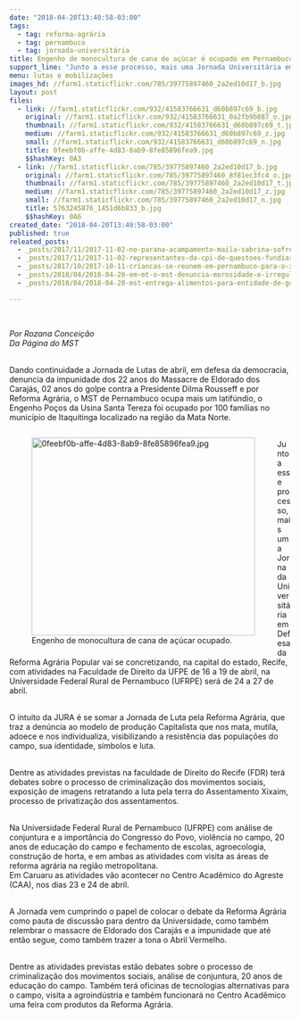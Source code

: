 ```yaml
---
date: "2018-04-20T13:40:58-03:00"
tags:
  - tag: reforma-agrária
  - tag: pernambuco
  - tag: jornada-universitária
title: Engenho de monocultura de cana de açúcar é ocupado em Pernambuco
support_line: "Junto a esse processo, mais uma Jornada Universitária em Defesa da Reforma Agrária Popular vai se concretizando, na capital do estado, Recife"
menu: lutas e mobilizações
images_hd: //farm1.staticflickr.com/785/39775897460_2a2ed10d17_b.jpg
layout: post
files:
  - link: //farm1.staticflickr.com/932/41583766631_d60b897c69_b.jpg
    original: //farm1.staticflickr.com/932/41583766631_0a2fb9b887_o.jpg
    thumbnail: //farm1.staticflickr.com/932/41583766631_d60b897c69_t.jpg
    medium: //farm1.staticflickr.com/932/41583766631_d60b897c69_z.jpg
    small: //farm1.staticflickr.com/932/41583766631_d60b897c69_n.jpg
    title: 0feebf0b-affe-4d83-8ab9-8fe85896fea9.jpg
    $$hashKey: 0A3
  - link: //farm1.staticflickr.com/785/39775897460_2a2ed10d17_b.jpg
    original: //farm1.staticflickr.com/785/39775897460_8f81ec3fc4_o.jpg
    thumbnail: //farm1.staticflickr.com/785/39775897460_2a2ed10d17_t.jpg
    medium: //farm1.staticflickr.com/785/39775897460_2a2ed10d17_z.jpg
    small: //farm1.staticflickr.com/785/39775897460_2a2ed10d17_n.jpg
    title: 5763245876_1451d6b833_b.jpg
    $$hashKey: 0A6
created_date: "2018-04-20T13:49:58-03:00"
published: true
releated_posts:
  - _posts/2017/11/2017-11-02-no-parana-acampamento-maila-sabrina-sofre-com-constantes-ameacas.md
  - _posts/2017/11/2017-11-02-representantes-da-cpi-de-questoes-fundiarias-do-parana-visita-acampamento-no-parana.md
  - _posts/2017/10/2017-10-11-criancas-se-reunem-em-pernambuco-para-o-xiii-encontro-estadual-dos-sem-terrinha.md
  - _posts/2018/04/2018-04-20-em-mt-o-mst-denuncia-morosidade-e-irregularidades-da-justica-com-a-reforma-agraria.md
  - _posts/2018/04/2018-04-20-mst-entrega-alimentos-para-entidade-de-guaiba-no-rio-grande-do-sul.md

---
```

<p>&nbsp;</p>

<p><em>Por Rozana Concei&ccedil;&atilde;o&nbsp;<br />
Da P&aacute;gina do MST</em></p>

<p><br />
Dando continuidade a Jornada de Lutas de abril, em defesa da democracia, denuncia da impunidade dos 22 anos do Massacre de Eldorado dos Caraj&aacute;s, 02 anos do golpe contra a Presidente Dilma Rousseff e por Reforma Agr&aacute;ria, o MST de Pernambuco ocupa mais um latif&uacute;ndio, o Engenho Po&ccedil;os da Usina Santa Tereza foi ocupado por 100 fam&iacute;lias no munic&iacute;pio de Itaquitinga localizado na regi&atilde;o da Mata Norte.</p>

<figure class="image" style="float:left"><img alt="0feebf0b-affe-4d83-8ab9-8fe85896fea9.jpg" height="355" src="//farm1.staticflickr.com/932/41583766631_d60b897c69_b.jpg" width="400" />
<figcaption>Engenho de monocultura de cana de a&ccedil;&uacute;car ocupado.</figcaption>
</figure>

<p><br />
Junto a esse processo, mais uma Jornada Universit&aacute;ria em Defesa da Reforma Agr&aacute;ria Popular vai se concretizando, na capital do estado, Recife, com atividades na Faculdade de Direito da UFPE de 16 a 19 de abril, na Universidade Federal Rural de Pernambuco (UFRPE) ser&aacute; de 24 a 27 de abril.</p>

<p><br />
O intuito da JURA &eacute; se somar a Jornada de Luta pela Reforma Agr&aacute;ria, que traz a den&uacute;ncia ao modelo de produ&ccedil;&atilde;o Capitalista que nos mata, mutila, adoece e nos individualiza, visibilizando a resist&ecirc;ncia das popula&ccedil;&otilde;es do campo, sua identidade, s&iacute;mbolos e luta.</p>

<p><br />
Dentre as atividades previstas na faculdade de Direito do Recife (FDR) ter&aacute; debates sobre o processo de criminaliza&ccedil;&atilde;o dos movimentos sociais, exposi&ccedil;&atilde;o de imagens retratando a luta pela terra do Assentamento Xixaim, processo de privatiza&ccedil;&atilde;o dos assentamentos.</p>

<p><br />
Na Universidade Federal Rural de Pernambuco (UFRPE) com an&aacute;lise de conjuntura e a import&acirc;ncia do Congresso do Povo, viol&ecirc;ncia no campo, 20 anos de educa&ccedil;&atilde;o do campo e fechamento de escolas, agroecologia, constru&ccedil;&atilde;o de horta, e em ambas as atividades com visita as &aacute;reas de reforma agr&aacute;ria na regi&atilde;o metropolitana.<br />
Em Caruaru as atividades v&atilde;o acontecer no Centro Acad&ecirc;mico do Agreste (CAA), nos dias 23 e 24 de abril.</p>

<p><br />
A Jornada vem cumprindo o papel de colocar o debate da Reforma Agr&aacute;ria como pauta de discuss&atilde;o para dentro da Universidade, como tamb&eacute;m relembrar o massacre de Eldorado dos Caraj&aacute;s e a impunidade que at&eacute; ent&atilde;o segue, como tamb&eacute;m trazer a tona o Abril Vermelho.&nbsp;</p>

<p><br />
Dentre as atividades previstas est&atilde;o debates sobre o processo de criminaliza&ccedil;&atilde;o dos movimentos sociais, an&aacute;lise de conjuntura, 20 anos de educa&ccedil;&atilde;o do campo. Tamb&eacute;m ter&aacute; oficinas de tecnologias alternativas para o campo, visita a agroind&uacute;stria e tamb&eacute;m funcionar&aacute; no Centro Acad&ecirc;mico uma feira com produtos da Reforma Agr&aacute;ria.</p>

<p>&nbsp;</p>
